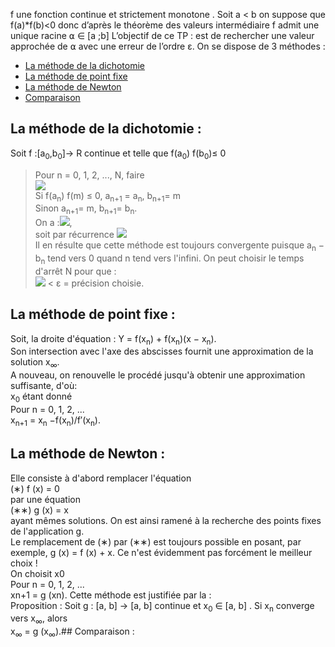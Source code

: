 f une fonction continue et strictement monotone . Soit a < b on suppose que f(a)*f(b)<0 donc d’après le théorème des valeurs intermédiaire f admit une unique racine ⍺ ∈ [a ;b]
L’objectif de ce TP : est de rechercher une valeur approchée de ⍺ avec une erreur de l’ordre ε. On se dispose de 3 méthodes :

* [La méthode de la dichotomie](#dichotomie) 
* [La méthode de point fixe](#fixe) 
* [La méthode de Newton](#Newton) 
* [Comparaison](#Comparaison)
## La méthode de la dichotomie : 
 Soit f :[a<sub>0</sub>,b<sub>0</sub>]→ R continue et telle que f(a<sub>0</sub>) f(b<sub>0</sub>)≤ 0  
 > Pour n = 0, 1, 2, ..., N, faire <br/>
 <img src="https://render.githubusercontent.com/render/math?math=m=\frac{(a_n%2Bb_n)}{2}"> <br/>
 Si f(a<sub>n</sub>) f(m) ≤ 0, a<sub>n+1</sub> = a<sub>n</sub>, b<sub>n+1</sub>= m <br/>
 Sinon a<sub>n+1</sub>= m, b<sub>n+1</sub>= b<sub>n</sub>. <br/>
On a :<img src="https://render.githubusercontent.com/render/math?math=a_n_%2B_1-b_n_%2B_1=\frac{1}{2^n}(a_n-b_n)">, <br/>
soit par récurrence <img src="https://render.githubusercontent.com/render/math?math=a_n-b_n=\frac{1}{2^n}(a_0-b_0)"><br/>
Il en résulte que cette méthode est toujours convergente puisque a<sub>n</sub> − b<sub>n</sub> tend vers 0 quand
n tend vers l'infini. On peut choisir le temps d'arrêt N pour que : <br/>
>  <img src="https://render.githubusercontent.com/render/math?math=\frac{1}{2^n}(a_0-b_0)"> < ε = précision choisie.
## La méthode de point fixe :
Soit, la droite d'équation :
Y = f(x<sub>n</sub>) + f(x<sub>n</sub>)(x − x<sub>n</sub>). <br/>
Son intersection avec l'axe des abscisses fournit une approximation de la solution x<sub>∞</sub>.<br/>
A nouveau, on renouvelle le procédé jusqu'à obtenir une approximation suffisante, d'où:<br/>
x<sub>0</sub> étant donné <br/>
Pour n = 0, 1, 2, ... <br/>
x<sub>n+1</sub> = x<sub>n</sub> −f(x<sub>n</sub>)/f′(x<sub>n</sub>).

## La méthode de Newton :
Elle consiste à d'abord remplacer l'équation <br/>
(∗) f (x) = 0 <br/>
par une équation <br/>
(∗∗) g (x) = x<br/>
ayant mêmes solutions. On est ainsi ramené à la recherche des points fixes de l'application g.<br/>
Le remplacement de (∗) par (∗∗) est toujours possible en posant, par exemple,
g (x) = f (x) + x. Ce n'est évidemment pas forcément le meilleur choix !<br/>
On choisit x0<br/>
Pour n = 0, 1, 2, ...<br/>
xn+1 = g (xn).
Cette méthode est justifiée par la :<br/>
Proposition : Soit g : [a, b] → [a, b] continue et x<sub>0</sub> ∈ [a, b] . Si x<sub>n</sub> converge vers x<sub>∞</sub>, alors <br/>
x<sub>∞</sub> = g (x<sub>∞</sub>).## Comparaison :

